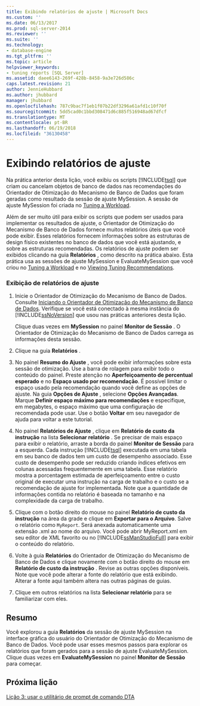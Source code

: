 ```yaml
---
title: Exibindo relatórios de ajuste | Microsoft Docs
ms.custom: ''
ms.date: 06/13/2017
ms.prod: sql-server-2014
ms.reviewer: ''
ms.suite: ''
ms.technology:
- database-engine
ms.tgt_pltfrm: ''
ms.topic: article
helpviewer_keywords:
- tuning reports [SQL Server]
ms.assetid: daee6143-269f-428b-8458-9a3e726d586c
caps.latest.revision: 21
author: JennieHubbard
ms.author: jhubbard
manager: jhubbard
ms.openlocfilehash: 787c9bac7f1eb1f07b22df3296a61afd1c10f70f
ms.sourcegitcommit: 5dd5cad0c1bbd308471d6c885f516948ad67dfcf
ms.translationtype: MT
ms.contentlocale: pt-BR
ms.lasthandoff: 06/19/2018
ms.locfileid: "36130458"
---
```

# <a name="viewing-tuning-reports"></a>Exibindo relatórios de ajuste
  Na prática anterior desta lição, você exibiu os scripts [!INCLUDE[tsql](../../includes/tsql-md.md)] que criam ou cancelam objetos de banco de dados nas recomendações do Orientador de Otimização do Mecanismo de Banco de Dados que foram geradas como resultado da sessão de ajuste MySession. A sessão de ajuste MySession foi criada no [Tuning a Workload](lesson-1-1-tuning-a-workload.md).  
  
 Além de ser muito útil para exibir os scripts que podem ser usados para implementar os resultados de ajuste, o Orientador de Otimização do Mecanismo de Banco de Dados fornece muitos relatórios úteis que você pode exibir. Esses relatórios fornecem informações sobre as estruturas de design físico existentes no banco de dados que você está ajustando, e sobre as estruturas recomendadas. Os relatórios de ajuste podem ser exibidos clicando na guia **Relatórios** , como descrito na prática abaixo. Esta prática usa as sessões de ajuste MySession e EvaluateMySession que você criou no [Tuning a Workload](lesson-1-1-tuning-a-workload.md) e no [Viewing Tuning Recommendations](lesson-1-2-viewing-tuning-recommendations.md).  
  
### <a name="view-tuning-reports"></a>Exibição de relatórios de ajuste  
  
1.  Inicie o Orientador de Otimização do Mecanismo de Banco de Dados. Consulte [Iniciando o Orientador de Otimização do Mecanismo de Banco de Dados](../../relational-databases/performance/database-engine-tuning-advisor.md). Verifique se você está conectado à mesma instância do [!INCLUDE[ssNoVersion](../../includes/ssnoversion-md.md)] que usou nas práticas anteriores desta lição.  
  
     Clique duas vezes em **MySession** no painel **Monitor de Sessão** . O Orientador de Otimização do Mecanismo de Banco de Dados carrega as informações desta sessão.  
  
2.  Clique na guia **Relatórios** .  
  
3.  No painel **Resumo do Ajuste** , você pode exibir informações sobre esta sessão de otimização. Use a barra de rolagem para exibir todo o conteúdo do painel. Preste atenção no **Aperfeiçoamento de percentual esperado** e no **Espaço usado por recomendação**. É possível limitar o espaço usado pela recomendação quando você define as opções de ajuste. Na guia **Opções de Ajuste** , selecione **Opções Avançadas**. Marque **Definir espaço máximo para recomendações** e especifique, em megabytes, o espaço máximo que uma configuração de recomendada pode usar. Use o botão **Voltar** em seu navegador de ajuda para voltar a este tutorial.  
  
4.  No painel **Relatórios de Ajuste** , clique em **Relatório de custo da instrução** na lista **Selecionar relatório** . Se precisar de mais espaço para exibir o relatório, arraste a borda do painel **Monitor de Sessão** para a esquerda. Cada instrução [!INCLUDE[tsql](../../includes/tsql-md.md)] executada em uma tabela em seu banco de dados tem um custo de desempenho associado. Esse custo de desempenho pode ser reduzido criando índices efetivos em colunas acessadas frequentemente em uma tabela. Esse relatório mostra a porcentagem estimada de aperfeiçoamento entre o custo original de executar uma instrução na carga de trabalho e o custo se a recomendação de ajuste for implementada. Note que a quantidade de informações contida no relatório é baseada no tamanho e na complexidade da carga de trabalho.  
  
5.  Clique com o botão direito do mouse no painel **Relatório de custo da instrução** na área da grade e clique em **Exportar para o Arquivo**. Salve o relatório como `MyReport`. Será anexada automaticamente uma extensão .xml ao nome do arquivo. Você pode abrir MyReport.xml em seu editor de XML favorito ou no [!INCLUDE[ssManStudioFull](../../includes/ssmanstudiofull-md.md)] para exibir o conteúdo do relatório.  
  
6.  Volte à guia **Relatórios** do Orientador de Otimização do Mecanismo de Banco de Dados e clique novamente com o botão direito do mouse em **Relatório de custo da instrução** . Revise as outras opções disponíveis. Note que você pode alterar a fonte do relatório que está exibindo. Alterar a fonte aqui também altera nas outras páginas de guias.  
  
7.  Clique em outros relatórios na lista **Selecionar relatório** para se familiarizar com eles.  
  
## <a name="summary"></a>Resumo  
 Você explorou a guia **Relatórios** da sessão de ajuste MySession na interface gráfica do usuário do Orientador de Otimização do Mecanismo de Banco de Dados. Você pode usar esses mesmos passos para explorar os relatórios que foram gerados para a sessão de ajuste EvaluateMySession. Clique duas vezes em **EvaluateMySession** no painel **Monitor de Sessão** para começar.  
  
## <a name="next-lesson"></a>Próxima lição  
 [Lição 3: usar o utilitário de prompt de comando DTA](lesson-3-using-the-dta-command-prompt-utility.md)  
  
  